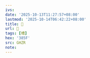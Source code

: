 ```yaml
---
ivs:
date: '2025-10-13T11:27:57+08:00'
lastmod: '2025-10-14T06:42:22+08:00'
title: 󰚯
url: 󰚯
tags: [㡟]
hex: '385F'
src: GHZR
note:
---
```

